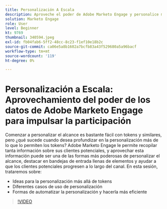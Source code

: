 ```yaml
---
title: Personalización A Escala
description: Aproveche el poder de Adobe Marketo Engage y personalice más allá de los tokens.
solution: Marketo Engage
role: User
level: Beginner
kt: 9769
thumbnail: 340594.jpeg
exl-id: fb04fab6-5ff2-48cc-8c23-f1ef10e18b2c
source-git-commit: ca06e5a8b1602a7bcfb83a43f529680a5a96bacf
workflow-type: tm+mt
source-wordcount: '119'
ht-degree: 0%

---
```


# Personalización a Escala: Aprovechamiento del poder de los datos de Adobe Marketo Engage para impulsar la participación

Comenzar a personalizar el alcance es bastante fácil con tokens y similares, pero ¿qué sucede cuando desea profundizar en la personalización más de lo que lo permiten los tokens? Adobe Marketo Engage le permite recopilar tanta información sobre sus clientes potenciales, y aprovechar esta información puede ser una de las formas más poderosas de personalizar el alcance, destacar en bandejas de entrada llenas de elementos y ayudar a que los clientes potenciales progresen a lo largo del canal. En esta sesión, trataremos sobre:

* Ideas para la personalización más allá de tokens
* Diferentes casos de uso de personalización
* Formas de automatizar la personalización y hacerla más eficiente

>[!VIDEO](https://video.tv.adobe.com/v/340594/?quality=12&learn=on)
